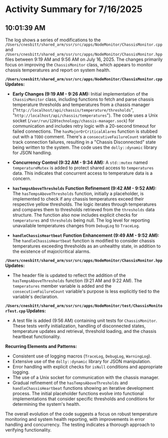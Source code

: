 # Activity Summary for 7/16/2025

## 10:01:39 AM
The log shows a series of modifications to the `/Users/cnesbitt/shared_arm/ssr/src/apps/NodeMonitor/ChassisMonitor.cpp` and `/Users/cnesbitt/shared_arm/ssr/src/apps/NodeMonitor/ChassisMonitor.hpp` files between 9:19 AM and 9:56 AM on July 16, 2025.  The changes primarily focus on improving the `ChassisMonitor` class, which appears to monitor chassis temperatures and report on system health.

**`/Users/cnesbitt/shared_arm/ssr/src/apps/NodeMonitor/ChassisMonitor.cpp` Updates:**

* **Early Changes (9:19 AM - 9:26 AM):** Initial implementation of the `ChassisMonitor` class, including functions to fetch and parse chassis temperature thresholds and temperatures from a chassis manager ("`http://localhost/api/chassis/temperature/thresholds`", "`http://localhost/api/chassis/temperatures`").  The code uses a Unix socket (`/var/run/128technology/chassis-manager.sock`) for communication and includes retry logic with a 20-second timeout for failed connections.  The `hasMajorOrCriticalAlarms` function is stubbed out with a `TODO` comment.  There's a `consecutiveFailureCount` variable to track connection failures, resulting in a "Chassis Disconnected" state being written to the system.  The code uses the `dolly::dynamic` library for JSON handling.

* **Concurrency Control (9:32 AM - 9:34 AM):** A `std::mutex` named `temperatureMutex` is added to protect shared access to `temperatures` data.  This indicates that concurrent access to temperature data is a concern.

* **`hasTempsAboveThresholds` Function Refinement (9:42 AM - 9:52 AM):** The `hasTempsAboveThresholds` function, initially a placeholder, is implemented to check if any chassis temperatures exceed their respective yellow thresholds.  The logic iterates through temperatures and compares them to thresholds retrieved from the `thresholds` data structure.  The function also now includes explicit checks for `temperatures` and `thresholds` being null.  The log level for reporting unavailable temperatures changes from `DebugLog` to `TraceLog`.

* **`handleChassisHeartbeat` Function Enhancement (9:49 AM - 9:52 AM):** The `handleChassisHeartbeat` function is modified to consider chassis temperatures exceeding thresholds as an unhealthy state, in addition to the existence of major/critical alarms.

**`/Users/cnesbitt/shared_arm/ssr/src/apps/NodeMonitor/ChassisMonitor.hpp` Updates:**

* The header file is updated to reflect the addition of the `hasTempsAboveThresholds` function (9:21 AM and 9:22 AM).  The `temperatures` member variable is added and the `consecutiveFailureCount` variable's purpose is less explicitly tied to the variable's declaration.

**`/Users/cnesbitt/shared_arm/ssr/src/apps/NodeMonitor/test/ChassisMonitorTest.cpp` Updates:**

* A test file is added (9:56 AM) containing unit tests for `ChassisMonitor`. These tests verify initialization, handling of disconnected states, temperature updates and retrieval, threshold loading, and the chassis heartbeat functionality.


**Recurring Elements and Patterns:**

* Consistent use of logging macros (`TraceLog`, `DebugLog`, `WarningLog`).
* Extensive use of the `dolly::dynamic` library for JSON manipulation.
* Error handling with explicit checks for `isNull` conditions and appropriate logging.
* The use of a Unix socket for communication with the chassis manager.
* Gradual refinement of the `hasTempsAboveThresholds` and `handleChassisHeartbeat` functions showing an iterative development process.  The initial placeholder functions evolve into functional implementations that consider specific thresholds and conditions for determining the system's health.

The overall evolution of the code suggests a focus on robust temperature monitoring and system health reporting, with improvements in error handling and concurrency.  The testing indicates a thorough approach to verifying functionality.
